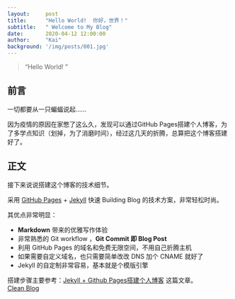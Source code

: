 ```yaml
---
layout:     post
title:      "Hello World!  你好，世界！"
subtitle:   " Welcome to My Blog"
date:       2020-04-12 12:00:00
author:     "Kai"
background: '/img/posts/001.jpg'
---
```


> “Hello World! ”


## 前言

一切都要从一只蝙蝠说起......

因为疫情的原因在家憋了这么久，发现可以通过GitHub Pages搭建个人博客，为了多学点知识（划掉，为了消磨时间），经过这几天的折腾，总算把这个博客搭建好了。

## 正文

接下来说说搭建这个博客的技术细节。  

采用 [GitHub Pages](https://pages.github.com/) + [Jekyll](http://jekyllrb.com/) 快速 Building Blog 的技术方案，非常轻松时尚。

其优点非常明显：

* **Markdown** 带来的优雅写作体验
* 非常熟悉的 Git workflow ，**Git Commit 即 Blog Post**
* 利用 GitHub Pages 的域名和免费无限空间，不用自己折腾主机
* 如果需要自定义域名，也只需要简单改改 DNS 加个 CNAME 就好了
* Jekyll 的自定制非常容易，基本就是个模版引擎

搭建步骤主要参考：[Jekyll + Github Pages搭建个人博客](http://www.imooc.com/article/289865) 这篇文章。<br>
[Clean Blog](http://blackrockdigital.github.io/startbootstrap-clean-blog-jekyll/)
